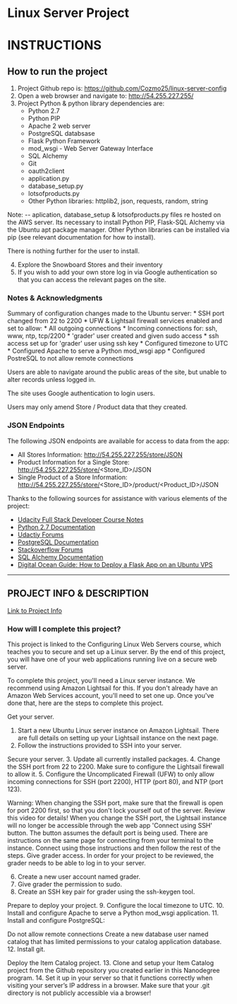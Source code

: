 # Linux Server Project

# INSTRUCTIONS

## How to run the project
1. Project Github repo is: https://github.com/Cozmo25/linux-server-config
2. Open a web browser and navigate to: http://54.255.227.255/
3. Project Python & python library dependencies are:
    * Python 2.7
    * Python PIP
    * Apache 2 web server
    * PostgreSQL databsase
    * Flask Python Framework
    * mod_wsgi - Web Server Gateway Interface
    * SQL Alchemy
    * Git
    * oauth2client
    * application.py
    * database_setup.py
    * lotsofproducts.py
    * Other Python libraries: httplib2, json, requests, random, string

Note: -- aplication, database_setup & lotsofproducts.py files re hosted on the AWS server. Its necessary to install Python PIP, Flask-SQL Alchemy via the Ubuntu apt package manager. Other Python libraries can be installed via pip (see relevant documentation for how to install).

There is nothing further for the user to install.

4. Explore the Snowboard Stores and their inventory
5. If you wish to add your own store log in via Google authentication so that you can access the relevant pages on the site.


### Notes & Acknowledgments

Summary of configuration changes made to the Ubuntu server:
    * SSH port changed from 22 to 2200
    * UFW & Lightsail firewall services enabled and set to allow:
        * All outgoing connections
        * Incoming connections for: ssh, www, ntp, tcp/2200
    * 'grader' user created and given sudo access
    * ssh access set up for 'grader' user using ssh key
    * Configured timezone to UTC
    * Configured Apache to serve a Python mod_wsgi app
    * Configured PostreSQL to not allow remote connections

Users are able to navigate around the public areas of the site, but unable to alter records unless logged in.

The site uses Google authentication to login users.

Users may only amend Store / Product data that they created.

### JSON Endpoints

The following JSON endpoints are available for access to data from the app:

* All Stores Information: http://54.255.227.255/store/JSON
* Product Information for a Single Store: http://54.255.227.255/store/<Store_ID>/JSON
* Single Product of a Store Information: http://54.255.227.255/store/<Store_ID>/product/<Product_ID>/JSON


Thanks to the following sources for assistance with various elements of the project:
* [Udacity Full Stack Developer Course Notes](https://www.udacity.com/course/full-stack-web-developer-nanodegree--nd004)
* [Python 2.7 Documentation](https://docs.python.org/2/index.html)
* [Udactiy Forums](https://discussions.udacity.com)
* [PostgreSQL Documentation](https://www.postgresql.org/docs/9.5/static/index.html)
* [Stackoverflow Forums](https://www.stackoverflow.com)
* [SQL Alchemy Documentation](http://docs.sqlalchemy.org/en/latest/)
* [Digital Ocean Guide: How to Deploy a Flask App on an Ubuntu VPS](https://www.digitalocean.com/community/tutorials/how-to-deploy-a-flask-application-on-an-ubuntu-vps)
______________________________________________________________________________

## PROJECT INFO & DESCRIPTION

[Link to Project Info](https://classroom.udacity.com/nanodegrees/nd004/parts/ab002e9a-b26c-43a4-8460-dc4c4b11c379/modules/357367901175461/lessons/4340119836/concepts/48065785530923)

### How will I complete this project?

This project is linked to the Configuring Linux Web Servers course, which teaches you to secure and set up a Linux server. By the end of this project, you will have one of your web applications running live on a secure web server.

To complete this project, you'll need a Linux server instance. We recommend using Amazon Lightsail for this. If you don't already have an Amazon Web Services account, you'll need to set one up. Once you've done that, here are the steps to complete this project.

Get your server.
1. Start a new Ubuntu Linux server instance on Amazon Lightsail. There are full details on setting up your Lightsail instance on the next page.
2. Follow the instructions provided to SSH into your server.

Secure your server.
3. Update all currently installed packages.
4. Change the SSH port from 22 to 2200. Make sure to configure the Lightsail firewall to allow it.
5. Configure the Uncomplicated Firewall (UFW) to only allow incoming connections for SSH (port 2200), HTTP (port 80), and NTP (port 123).

Warning: When changing the SSH port, make sure that the firewall is open for port 2200 first, so that you don't lock yourself out of the server. Review this video for details! When you change the SSH port, the Lightsail instance will no longer be accessible through the web app 'Connect using SSH' button. The button assumes the default port is being used. There are instructions on the same page for connecting from your terminal to the instance. Connect using those instructions and then follow the rest of the steps.
Give grader access.
In order for your project to be reviewed, the grader needs to be able to log in to your server.

6. Create a new user account named grader.
7. Give grader the permission to sudo.
8. Create an SSH key pair for grader using the ssh-keygen tool.

Prepare to deploy your project.
9. Configure the local timezone to UTC.
10. Install and configure Apache to serve a Python mod_wsgi application.
11. Install and configure PostgreSQL:

Do not allow remote connections
Create a new database user named catalog that has limited permissions to your catalog application database.
12. Install git.

Deploy the Item Catalog project.
13. Clone and setup your Item Catalog project from the Github repository you created earlier in this Nanodegree program.
14. Set it up in your server so that it functions correctly when visiting your server’s IP address in a browser. Make sure that your .git directory is not publicly accessible via a browser!